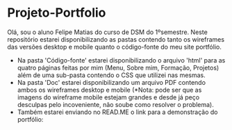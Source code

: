 # Projeto-Portfolio
Olá, sou o aluno Felipe Matias do curso de DSM do 1ºsemestre. Neste repositório estarei disponibilizando as pastas contendo tanto os wireframes das versões desktop e mobile quanto
o código-fonte do meu site portfólio. 
- Na pasta 'Código-fonte' estarei disponibilizando o arquivo 'html' para as quatro páginas feitas por mim (Menu, Sobre mim, Formação, Projetos) além de uma sub-pasta contendo o CSS que utilizei nas mesmas.
- Na pasta 'Doc' estarei disponibilizando um arquivo PDF contendo ambos os wireframes desktop e mobile (*Nota: pode ser que as imagens do wireframe mobile estejam grandes e desde já peço desculpas pelo incoveniente, não soube como resolver o problema).
- Também estarei enviando no READ.ME o link para a demonstração do portfólio: 
